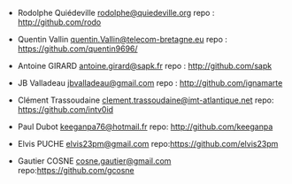 * Rodolphe Quiédeville rodolphe@quiedeville.org
    repo : http://github.com/rodo
	
* Quentin Vallin quentin.Vallin@telecom-bretagne.eu
    repo : https://github.com/quentin9696/

* Antoine GIRARD antoine.girard@sapk.fr
    repo : http://github.com/sapk

* JB Valladeau jbvalladeau@gmail.com
    repo : http://github.com/ignamarte

* Clément Trassoudaine clement.trassoudaine@imt-atlantique.net
    repo: https://github.com/intv0id

* Paul Dubot keeganpa76@hotmail.fr
    repo: http://github.com/keeganpa

* Elvis PUCHE elvis23pm@gmail.com
    repo:https://github.com/elvis23pm
    
* Gautier COSNE cosne.gautier@gmail.com
    repo:https://github.com/gcosne
